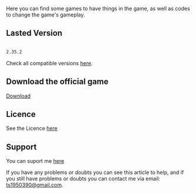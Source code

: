 Here you can find some games to have things in the game, as well as codes to change the game's gameplay.

## Lasted Version

```markdown

2.35.2

```
Check all compatible versions [here](https://github.com/Andercore/Subway-Surfers/blob/Main/SECURITY.md).

## Download the official game

[Download](https://play.google.com/store/apps/details?id=com.kiloo.subwaysurf)

## Licence

See the Licence [here](https://github.com/Andercore/Subway-Surfers/blob/Main/LICENSE)

## Support

You can suport me [here](https://github.com/Andercore/Subway-Surfers/blob/Main/CONTRIBUTING.md)

If you have any problems or doubts you can see this article to help, and if you still have problems or doubts you can contact me via email: ts1950390@gmail.com.
